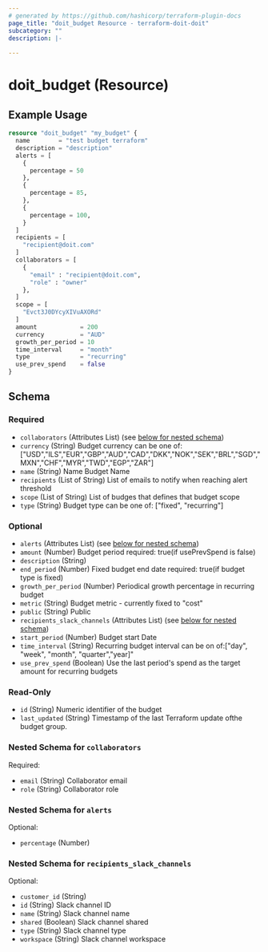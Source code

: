 ```yaml
---
# generated by https://github.com/hashicorp/terraform-plugin-docs
page_title: "doit_budget Resource - terraform-doit-doit"
subcategory: ""
description: |-
  
---
```


# doit_budget (Resource)



## Example Usage

```terraform
resource "doit_budget" "my_budget" {
  name        = "test budget terraform"
  description = "description"
  alerts = [
    {
      percentage = 50
    },
    {
      percentage = 85,
    },
    {
      percentage = 100,
    }
  ]
  recipients = [
    "recipient@doit.com"
  ]
  collaborators = [
    {
      "email" : "recipient@doit.com",
      "role" : "owner"
    },
  ]
  scope = [
    "Evct3J0DYcyXIVuAXORd"
  ]
  amount            = 200
  currency          = "AUD"
  growth_per_period = 10
  time_interval     = "month"
  type              = "recurring"
  use_prev_spend    = false
}
```

<!-- schema generated by tfplugindocs -->
## Schema

### Required

- `collaborators` (Attributes List) (see [below for nested schema](#nestedatt--collaborators))
- `currency` (String) Budget currency can be one of: ["USD","ILS","EUR","GBP","AUD","CAD","DKK","NOK","SEK","BRL","SGD","MXN","CHF","MYR","TWD","EGP","ZAR"]
- `name` (String) Name Budget Name
- `recipients` (List of String) List of emails to notify when reaching alert threshold
- `scope` (List of String) List of budges that defines that budget scope
- `type` (String) Budget type can be one of: ["fixed", "recurring"]

### Optional

- `alerts` (Attributes List) (see [below for nested schema](#nestedatt--alerts))
- `amount` (Number) Budget period required: true(if usePrevSpend is false)
- `description` (String)
- `end_period` (Number) Fixed budget end date required: true(if budget type is fixed)
- `growth_per_period` (Number) Periodical growth percentage in recurring budget
- `metric` (String) Budget metric  - currently fixed to "cost"
- `public` (String) Public
- `recipients_slack_channels` (Attributes List) (see [below for nested schema](#nestedatt--recipients_slack_channels))
- `start_period` (Number) Budget start Date
- `time_interval` (String) Recurring budget interval can be on of:["day", "week", "month", "quarter","year]"
- `use_prev_spend` (Boolean) Use the last period's spend as the target amount for recurring budgets

### Read-Only

- `id` (String) Numeric identifier of the budget
- `last_updated` (String) Timestamp of the last Terraform update ofthe budget group.

<a id="nestedatt--collaborators"></a>
### Nested Schema for `collaborators`

Required:

- `email` (String) Collaborator email
- `role` (String) Collaborator role


<a id="nestedatt--alerts"></a>
### Nested Schema for `alerts`

Optional:

- `percentage` (Number)


<a id="nestedatt--recipients_slack_channels"></a>
### Nested Schema for `recipients_slack_channels`

Optional:

- `customer_id` (String)
- `id` (String) Slack channel ID
- `name` (String) Slack channel name
- `shared` (Boolean) Slack channel shared
- `type` (String) Slack channel type
- `workspace` (String) Slack channel workspace

